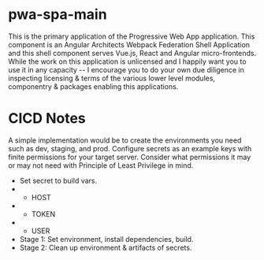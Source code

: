 # pwa-spa-main
This is the primary application of the Progressive Web App application. This component is an Angular Architects Webpack Federation Shell Application and this shell component serves Vue.js, React and Angular micro-frontends. While the work on this application is unlicensed and I happily want you to use it in any capacity -- I encourage you to do your own due diligence in inspecting licensing & terms of the various lower level modules, componentry & packages enabling this applications.

# CICD Notes
A simple implementation would be to create the environments you need such as dev, staging, and prod. 
Configure secrets as an example keys with finite permissions for your target server. 
Consider what permissions it may or may not need with Principle of Least Privilege in mind.

- Set secret to build vars.
- - HOST
- - TOKEN
- - USER
- Stage 1: Set environment, install dependencies, build.
- Stage 2: Clean up environment & artifacts of secrets.